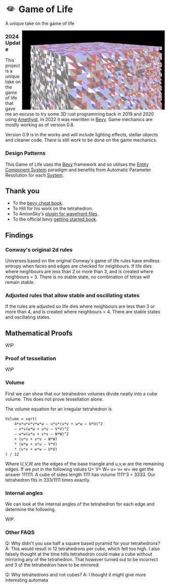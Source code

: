 # <img src="./assets/hills-tetrahedron.svg" height="25" /> Game of Life
A unique take on the game of life

<img align="right" src="./assets/screen-capture-2022-08-06.png" height="250" />

### 2024 Update
This project is a unique take on the game of life that gave me an excuse to try some 3D rust programming back in 2019 and 2020 using [Amethyst](https://github.com/amethyst/amethyst). In 2022 it was rewritten in [Bevy](https://github.com/bevyengine/bevy). Game mechanics are mostly working as of version 0.8.

Version 0.9 is in the works and will include lighting effects, stellar objects and cleaner code. There is still work to be done on the game mechanics.

### Design Patterns
This Game of Life uses the [Bevy](https://github.com/bevyengine/bevy) framework and so utilises the [Entity Component System](https://en.wikipedia.org/wiki/Entity_component_system) paradigm and benefits from Automatic Parameter Resolution for each [System](https://bevy-cheatbook.github.io/programming/systems.html).

## Thank you
 - To the [bevy cheat book](https://bevy-cheatbook.github.io/). 
 - To Hill for his work on the tetrahedron. 
 - To AmionSky's [plugin for wavefront files](https://github.com/AmionSky/bevy_obj/tree/master/example). 
 - To the official bevy [getting started book](https://bevyengine.org/learn/book/getting-started/resources/). 

## Findings

### Conway's original 2d rules
Universes based on the original Conway's game of life rules have endless entropy when faces and edges are checked for neighbours. If life dies where neighbours are less than 2 or more than 3, and is created where neighbours = 3. There is no stable state, no combination of tetras will remain stable.

### Adjusted rules that allow stable and oscillating states
If the rules are adjusted so life dies where neighbours are less than 3 or more than 4, and is created where neighbours = 4. There are stable states and oscillating states.

## Mathematical Proofs

WIP

### Proof of tessellation

WIP

### Volume
First we can show that our tetrahedron volumes divide neatly into a cube volume. This does not prove tessellation alone.

The volume equation for an irregular tetrahedron is 
```
Volume = sqrt(
    4*u*u*v*v*w*w – u*u*(v*v + w*w – U*U)^2
    – v*v(w*w + u*u – V*V)^2
    – w*w(u*u + v*v – W*W)^2
    + (u*u + v*v – W*W)
    * (w*w + u*u – V*V)
    * (v*v + w*w – U*U)
) / 12
```
Where U,V,W are the edges of the base triangle and u,v,w are the remaining edges. If we put in the following values U= V= W= u= v= w= we get the answer 111111. A cube of sides length 1111 has volume 1111^3 = 3333. Our tetrahedron fits in 333/1111 times exactly.


### Internal angles

We can look at the internal angles of the tetrahedron for each edge and determine the following.

WIP.


### Other FAQS
Q: Why didn't you use half a square based pyramid for your tetrahedrons?
A: This would result in 12 tetrahedrons per cube, which felt too high. I also falsely thought at the time hills tetrahedron could make a cube without mirroring any of the tetrahedron. That however turned out to be incorrect and 3 of the tetrahedron have to be mirrored.

Q: Why tetrahedrons and not cubes?
A: I thought it might give more interesting automata



